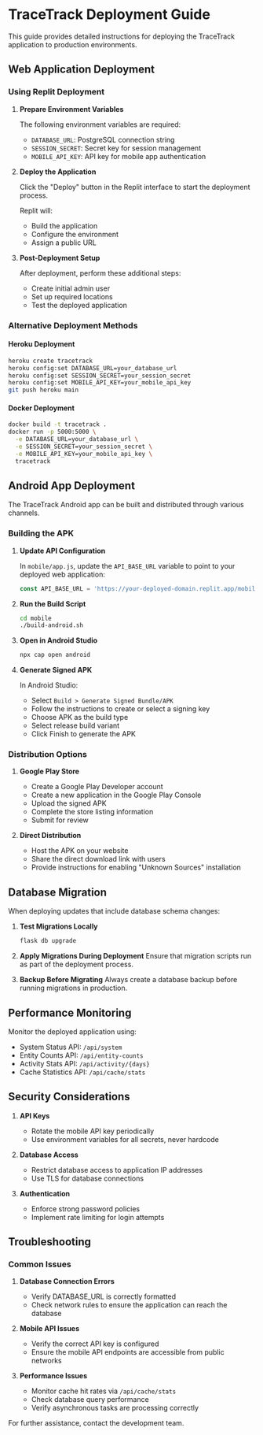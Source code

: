 # TraceTrack Deployment Guide

This guide provides detailed instructions for deploying the TraceTrack application to production environments.

## Web Application Deployment

### Using Replit Deployment

1. **Prepare Environment Variables**
   
   The following environment variables are required:
   - `DATABASE_URL`: PostgreSQL connection string
   - `SESSION_SECRET`: Secret key for session management
   - `MOBILE_API_KEY`: API key for mobile app authentication

2. **Deploy the Application**
   
   Click the "Deploy" button in the Replit interface to start the deployment process.
   
   Replit will:
   - Build the application
   - Configure the environment
   - Assign a public URL

3. **Post-Deployment Setup**
   
   After deployment, perform these additional steps:
   - Create initial admin user
   - Set up required locations
   - Test the deployed application

### Alternative Deployment Methods

#### Heroku Deployment

```bash
heroku create tracetrack
heroku config:set DATABASE_URL=your_database_url
heroku config:set SESSION_SECRET=your_session_secret
heroku config:set MOBILE_API_KEY=your_mobile_api_key
git push heroku main
```

#### Docker Deployment

```bash
docker build -t tracetrack .
docker run -p 5000:5000 \
  -e DATABASE_URL=your_database_url \
  -e SESSION_SECRET=your_session_secret \
  -e MOBILE_API_KEY=your_mobile_api_key \
  tracetrack
```

## Android App Deployment

The TraceTrack Android app can be built and distributed through various channels.

### Building the APK

1. **Update API Configuration**
   
   In `mobile/app.js`, update the `API_BASE_URL` variable to point to your deployed web application:
   
   ```javascript
   const API_BASE_URL = 'https://your-deployed-domain.replit.app/mobile-api';
   ```

2. **Run the Build Script**
   
   ```bash
   cd mobile
   ./build-android.sh
   ```

3. **Open in Android Studio**
   
   ```bash
   npx cap open android
   ```

4. **Generate Signed APK**
   
   In Android Studio:
   - Select `Build > Generate Signed Bundle/APK`
   - Follow the instructions to create or select a signing key
   - Choose APK as the build type
   - Select release build variant
   - Click Finish to generate the APK

### Distribution Options

1. **Google Play Store**
   - Create a Google Play Developer account
   - Create a new application in the Google Play Console
   - Upload the signed APK
   - Complete the store listing information
   - Submit for review

2. **Direct Distribution**
   - Host the APK on your website
   - Share the direct download link with users
   - Provide instructions for enabling "Unknown Sources" installation

## Database Migration

When deploying updates that include database schema changes:

1. **Test Migrations Locally**
   ```bash
   flask db upgrade
   ```

2. **Apply Migrations During Deployment**
   Ensure that migration scripts run as part of the deployment process.

3. **Backup Before Migrating**
   Always create a database backup before running migrations in production.

## Performance Monitoring

Monitor the deployed application using:

- System Status API: `/api/system`
- Entity Counts API: `/api/entity-counts` 
- Activity Stats API: `/api/activity/{days}`
- Cache Statistics API: `/api/cache/stats`

## Security Considerations

1. **API Keys**
   - Rotate the mobile API key periodically
   - Use environment variables for all secrets, never hardcode

2. **Database Access**
   - Restrict database access to application IP addresses
   - Use TLS for database connections

3. **Authentication**
   - Enforce strong password policies
   - Implement rate limiting for login attempts

## Troubleshooting

### Common Issues

1. **Database Connection Errors**
   - Verify DATABASE_URL is correctly formatted
   - Check network rules to ensure the application can reach the database

2. **Mobile API Issues**
   - Verify the correct API key is configured
   - Ensure the mobile API endpoints are accessible from public networks

3. **Performance Issues**
   - Monitor cache hit rates via `/api/cache/stats`
   - Check database query performance
   - Verify asynchronous tasks are processing correctly

For further assistance, contact the development team.